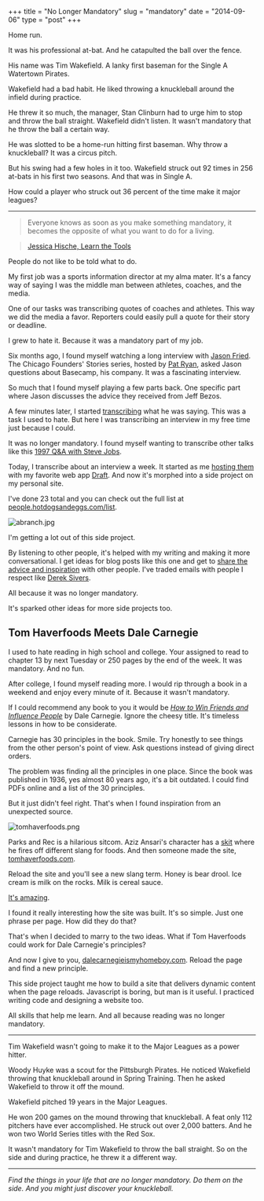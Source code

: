 +++
title = "No Longer Mandatory"
slug = "mandatory"
date = "2014-09-06"
type = "post"
+++ 

Home run. 

It was his professional at-bat. And he catapulted the ball over the fence. 

His name was Tim Wakefield. A lanky first baseman for the Single A Watertown Pirates. 

Wakefield had a bad habit. He liked throwing a knuckleball around the infield during practice. 

He threw it so much, the manager, Stan Clinburn had to urge him to stop and throw the ball straight. Wakefield didn't listen. It wasn't mandatory that he throw the ball a certain way. 

He was slotted to be a home-run hitting first baseman. Why throw a knuckleball? It was a circus pitch. 

But his swing had a few holes in it too. Wakefield struck out 92 times in 256 at-bats in his first two seasons. And that was in Single A. 

How could a player who struck out 36 percent of the time make it major leagues? 

* * * 
> Everyone knows as soon as you make something mandatory, it becomes the opposite of what you want to do for a living.

> [Jessica Hische, Learn the Tools](https://people.hotdogsandeggs.com/jessica-hische)

People do not like to be told what to do. 

My first job was a sports information director at my alma mater. It's a fancy way of saying I was the middle man between athletes, coaches, and the media. 

One of our tasks was transcribing quotes of coaches and athletes. This way we did the media a favor. Reporters could easily pull a quote for their story or deadline. 

I grew to hate it. Because it was a mandatory part of my job.

Six months ago, I found myself watching a long interview with [Jason Fried](https://twitter.com/jasonfried). The Chicago Founders' Stories series, hosted by [Pat Ryan](https://twitter.com/PatRyanChicago), asked Jason questions about Basecamp, his company. It was a fascinating interview. 

So much that I found myself playing a few parts back. One specific part where Jason discusses the advice they received from Jeff Bezos. 

A few minutes later, I started [transcribing](http://people.hotdogsandeggs.com/jason-fried) what he was saying. This was a task I used to hate. But here I was transcribing an interview in my free time just because I could. 

It was no longer mandatory. I found myself wanting to transcribe other talks like this [1997 Q&A with Steve Jobs](http://people.hotdogsandeggs.com/steve-jobs). 

Today, I transcribe about an interview a week. It started as me [hosting them](http://talks.withdraft.com) with my favorite web app [Draft](http://draftin.com). And now it's morphed into a side project on my personal site.  

I've done 23 total and you can check out the full list at [people.hotdogsandeggs.com/list](https://people.hotdogsandeggs.com). 

![abranch.jpg](https://draftin.com:443/images/20578?token=hFF1OUGZkqB7VniwEUC9YlyjK7KTuMdZRYQh66gRRbDGJ3MnzO1xnjXuaqieMjqNvVuZ7aQs09ZXZq5UbAFL24E) 

I'm getting a lot out of this side project. 

By listening to other people, it's helped with my writing and making it more conversational. I get ideas for blog posts like this one and get to [share the advice and inspiration](https://twitter.com/shanerice/status/501845460617670656) with other people. I've traded emails with people I respect like [Derek Sivers](http://sivers.org/). 

All because it was no longer mandatory. 

It's sparked other ideas for more side projects too. 

## Tom Haverfoods Meets Dale Carnegie 

I used to hate reading in high school and college. Your assigned to read to chapter 13 by next Tuesday or 250 pages by the end of the week. It was mandatory. And no fun. 

After college, I found myself reading more. I would rip through a book in a weekend and enjoy every minute of it. Because it wasn't mandatory. 

If I could recommend any book to you it would be *[How to Win Friends and Influence People](http://www.amazon.com/How-Win-Friends-Influence-People/dp/0671027034)* by Dale Carnegie. Ignore the cheesy title. It's timeless lessons in how to be considerate. 

Carnegie has 30 principles in the book. Smile. Try honestly to see things from the other person's point of view. Ask questions instead of giving direct orders.  

The problem was finding all the principles in one place. Since the book was published in 1936, yes almost 80 years ago, it's a bit outdated. I could find PDFs online and a list of the 30 principles. 

But it just didn't feel right. That's when I found inspiration from an unexpected source. 

![tomhaverfoods.png](https://draftin.com:443/images/20579?token=BXdG8RZM6u2oQDivbXOOgddjctw5KCOFajiljcwHqCHEldkfVvnjTbCVoLzQ_p9tv5s8JLb_C4kFn3M3GHufeZA) 

Parks and Rec is a hilarious sitcom. Aziz Ansari's character has a [skit](http://youtu.be/m3wQftmEDu0) where he fires off different slang for foods. And then someone made the site, [tomhaverfoods.com](http://youtu.be/m3wQftmEDu0). 

Reload the site and you'll see a new slang term. Honey is bear drool. Ice cream is milk on the rocks. Milk is cereal sauce. 

[It's amazing](http://youtu.be/3oLuxhYO5cw?t=1m40s). 

I found it really interesting how the site was built. It's so simple. Just one phrase per page. How did they do that? 

That's when I decided to marry to the two ideas. What if Tom Haverfoods could work for Dale Carnegie's principles? 

And now I give to you, [dalecarnegieismyhomeboy.com](https://hotdogsandeggs.com/dale). Reload the page and find a new principle. 

This side project taught me how to build a site that delivers dynamic content when the page reloads. Javascript is boring, but man is it useful. I practiced writing code and designing a website too. 

All skills that help me learn. And all because reading was no longer mandatory. 

* * * 

Tim Wakefield wasn't going to make it to the Major Leagues as a power hitter. 

Woody Huyke was a scout for the Pittsburgh Pirates. He noticed Wakefield throwing that knuckleball around in Spring Training. Then he asked Wakefield to throw it off the mound. 

Wakefield pitched 19 years in the Major Leagues. 

He won 200 games on the mound throwing that knuckleball. A feat only 112 pitchers have ever accomplished. He struck out over 2,000 batters. And he won two World Series titles with the Red Sox. 

It wasn't mandatory for Tim Wakefield to throw the ball straight. So on the side and during practice, he threw it a different way. 

* * * 

*Find the things in your life that are no longer mandatory. Do them on the side. And you might just discover your knuckleball.*
